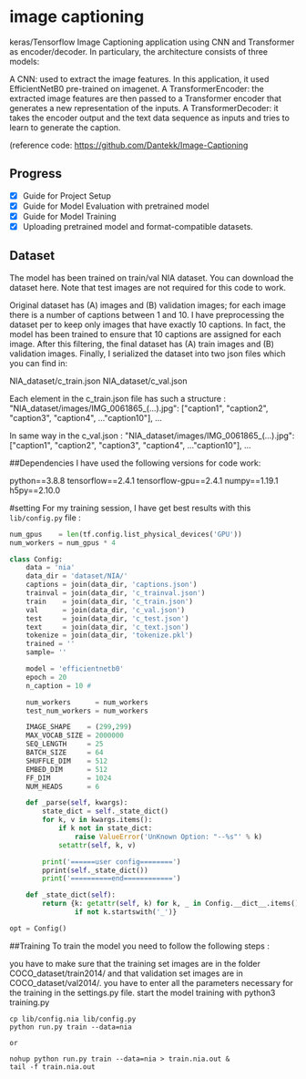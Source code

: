 # image captioning

keras/Tensorflow Image Captioning application using CNN and Transformer as encoder/decoder.
In particulary, the architecture consists of three models:

A CNN: used to extract the image features. In this application, it used EfficientNetB0 pre-trained on imagenet.
A TransformerEncoder: the extracted image features are then passed to a Transformer encoder that generates a new representation of the inputs.
A TransformerDecoder: it takes the encoder output and the text data sequence as inputs and tries to learn to generate the caption.

(reference code: https://github.com/Dantekk/Image-Captioning

## Progress
- [x] Guide for Project Setup
- [x] Guide for Model Evaluation with pretrained model
- [x] Guide for Model Training
- [x] Uploading pretrained model and format-compatible datasets.

## Dataset
The model has been trained on train/val NIA dataset. You can download the dataset here. Note that test images are not required for this code to work.

Original dataset has (A) images and (B) validation images; for each image there is a number of captions between 1 and 10. I have preprocessing the dataset per to keep only images that have exactly 10 captions. In fact, the model has been trained to ensure that 10 captions are assigned for each image. After this filtering, the final dataset has (A) train images and (B) validation images.
Finally, I serialized the dataset into two json files which you can find in:

NIA_dataset/c_train.json
NIA_dataset/c_val.json

Each element in the c_train.json file has such a structure :
"NIA_dataset/images/IMG_0061865_(...).jpg": ["caption1", "caption2", "caption3", "caption4", ..."caption10"], ...

In same way in the c_val.json :
"NIA_dataset/images/IMG_0061865_(...).jpg": ["caption1", "caption2", "caption3", "caption4", ..."caption10"], ...

##Dependencies
I have used the following versions for code work:

python==3.8.8
tensorflow==2.4.1
tensorflow-gpu==2.4.1
numpy==1.19.1
h5py==2.10.0

#setting
For my training session, I have get best results with this `lib/config.py` file :
~~~python
num_gpus    = len(tf.config.list_physical_devices('GPU'))
num_workers = num_gpus * 4

class Config:
    data = 'nia'
    data_dir = 'dataset/NIA/'
    captions = join(data_dir, 'captions.json')
    trainval = join(data_dir, 'c_trainval.json')
    train    = join(data_dir, 'c_train.json')
    val      = join(data_dir, 'c_val.json')
    test     = join(data_dir, 'c_test.json')
    text     = join(data_dir, 'c_text.json')
    tokenize = join(data_dir, 'tokenize.pkl')
    trained = ''
    sample= ''

    model = 'efficientnetb0'
    epoch = 20
    n_caption = 10 #

    num_workers      = num_workers
    test_num_workers = num_workers

    IMAGE_SHAPE    = (299,299)
    MAX_VOCAB_SIZE = 2000000
    SEQ_LENGTH     = 25
    BATCH_SIZE     = 64
    SHUFFLE_DIM    = 512
    EMBED_DIM      = 512
    FF_DIM         = 1024
    NUM_HEADS      = 6

    def _parse(self, kwargs):
        state_dict = self._state_dict()
        for k, v in kwargs.items():
            if k not in state_dict:
                raise ValueError('UnKnown Option: "--%s"' % k)
            setattr(self, k, v)

        print('======user config========')
        pprint(self._state_dict())
        print('==========end============')

    def _state_dict(self):
        return {k: getattr(self, k) for k, _ in Config.__dict__.items() \
                if not k.startswith('_')}

opt = Config()
~~~

##Training
To train the model you need to follow the following steps :

you have to make sure that the training set images are in the folder COCO_dataset/train2014/ and that validation set images are in COCO_dataset/val2014/.
you have to enter all the parameters necessary for the training in the settings.py file.
start the model training with python3 training.py

~~~console
cp lib/config.nia lib/config.py
python run.py train --data=nia

or 

nohup python run.py train --data=nia > train.nia.out &
tail -f train.nia.out
~~~

